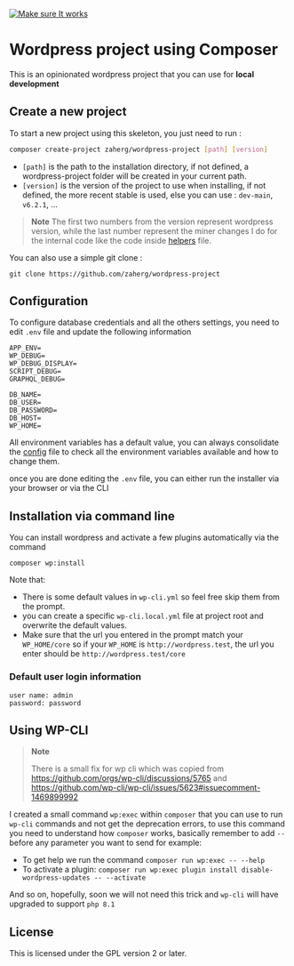 [![Make sure It works](https://github.com/zaherg/wordpress-project/actions/workflows/does-it-work.yml/badge.svg?branch=main)](https://github.com/zaherg/wordpress-project/actions/workflows/does-it-work.yml)

# Wordpress project using Composer

This is an opinionated wordpress project that you can use for **local development**

## Create a new project

To start a new project using this skeleton, you just need to run :

```bash
composer create-project zaherg/wordpress-project [path] [version]
```

- `[path]` is the path to the installation directory, if not defined, a wordpress-project folder will be created in your current path.
- `[version]` is the version of the project to use when installing, if not defined, the more recent stable is used, else you can use : `dev-main`, `v6.2.1`, ...

> **Note**
> The first two numbers from the version represent wordpress version, while the last number represent the miner changes 
> I do for the internal code like the code inside [helpers](./support/helpers.php) file.

You can also use a simple git clone :

```
git clone https://github.com/zaherg/wordpress-project
```

## Configuration

To configure database credentials and all the others settings, you need to edit `.env` file and update the following information

```dotenv
APP_ENV=
WP_DEBUG=
WP_DEBUG_DISPLAY=
SCRIPT_DEBUG=
GRAPHQL_DEBUG=

DB_NAME=
DB_USER=
DB_PASSWORD=
DB_HOST=
WP_HOME=
```

All environment variables has a default value, you can always consolidate the [config](./support/config.php) file
to check all the environment variables available and how to change them.

once you are done editing the `.env` file, you can either run the installer via your browser or via the CLI

## Installation via command line

You can install wordpress and activate a few plugins automatically via the command

```
composer wp:install
```

Note that:
- There is some default values in `wp-cli.yml` so feel free skip them from the prompt.
- you can create a specific `wp-cli.local.yml` file at project root and overwrite the default values.
- Make sure that the url you entered in the prompt match your `WP_HOME/core` so if your `WP_HOME` is `http://wordpress.test`, the url you enter should be `http://wordpress.test/core`

### Default user login information

```
user name: admin
password: password
```

## Using WP-CLI

> **Note**
>
> There is a small fix for wp cli which was copied from https://github.com/orgs/wp-cli/discussions/5765 and
> https://github.com/wp-cli/wp-cli/issues/5623#issuecomment-1469899992

I created a small command `wp:exec` within `composer` that you can use to run `wp-cli` commands and not get the deprecation errors,
to use this command you need to understand how `composer` works, basically remember to add `--` before any parameter you want to send
for example: 

- To get help we run the command `composer run wp:exec -- --help`
- To activate a plugin: `composer run wp:exec plugin install disable-wordpress-updates -- --activate`

And so on, hopefully, soon we will not need this trick and `wp-cli` will have upgraded to support `php 8.1`


## License

This is licensed under the GPL version 2 or later.